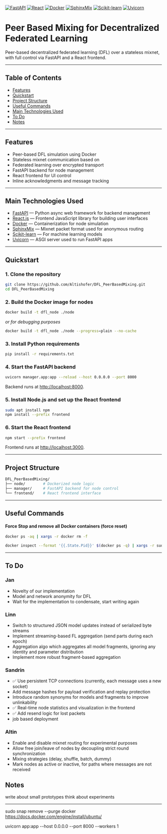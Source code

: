 [![FastAPI](https://img.shields.io/badge/FastAPI-005571?logo=fastapi&logoColor=white)](https://fastapi.tiangolo.com/)
[![React](https://img.shields.io/badge/React-20232A?logo=react&logoColor=61DAFB)](https://react.dev/)
[![Docker](https://img.shields.io/badge/Docker-2496ED?logo=docker&logoColor=white)](https://www.docker.com/)
[![SphinxMix](https://img.shields.io/badge/SphinxMix-6E4C1E?logo=tor&logoColor=white)](https://github.com/Katzenpost/sphinxmix)
[![Scikit-learn](https://img.shields.io/badge/Scikit--Learn-F7931E?logo=scikit-learn&logoColor=white)](https://scikit-learn.org/)
[![Uvicorn](https://img.shields.io/badge/Uvicorn-0A0A0A?logo=python&logoColor=white)](https://www.uvicorn.org/)


# Peer Based Mixing for Decentralized Federated Learning

Peer-based decentralized federated learning (DFL) over a stateless mixnet, with full control via FastAPI and a React frontend.

---

## Table of Contents

- [Features](#features)
- [Quickstart](#quickstart)
- [Project Structure](#project-structure)
- [Useful Commands](#useful-commands)
- [Main Technologies Used](#main-technologies-used)
- [To Do](#to-do)
- [Notes](#notes)

---

## Features

- Peer-based DFL simulation using Docker
- Stateless mixnet communication based on
- Federated learning over encrypted transport
- FastAPI backend for node management 
- React frontend for UI control
- Inline acknowledgments and message tracking

---

## Main Technologies Used

- [FastAPI](https://fastapi.tiangolo.com/) — Python async web framework for backend management
- [React.js](https://react.dev/) — Frontend JavaScript library for building user interfaces
- [Docker](https://www.docker.com/) — Containerization for node simulation
- [SphinxMix](https://sphinxmix.readthedocs.io/en/latest/) — Mixnet packet format used for anonymous routing
- [Scikit-learn](https://scikit-learn.org/) — For machine learning models
- [Uvicorn](https://www.uvicorn.org/) — ASGI server used to run FastAPI apps

---

## Quickstart

### 1. Clone the repository

```bash
git clone https://github.com/Altishofer/DFL_PeerBasedMixing.git
cd DFL_PeerBasedMixing
```

### 2. Build the Docker image for nodes

```bash
docker build -t dfl_node ./node
```

*or for debugging purposes*

```bash
docker build -t dfl_node ./node --progress=plain --no-cache
```

### 3. Install Python requirements

```bash
pip install -r requirements.txt
```

### 4. Start the FastAPI backend

```bash
uvicorn manager.app:app --reload --host 0.0.0.0 --port 8000
```

Backend runs at [http://localhost:8000](http://localhost:8000).

### 5. Install Node.js and set up the React frontend

```bash
sudo apt install npm
npm install --prefix frontend
```

### 6. Start the React frontend

```bash
npm start --prefix frontend
```

Frontend runs at [http://localhost:3000](http://localhost:3000).

---

## Project Structure

```bash
DFL_PeerBasedMixing/
├── node/        # Dockerized node logic
├── manager/     # FastAPI backend for node control
└── frontend/    # React frontend interface
```

---

## Useful Commands

#### Force Stop and remove all Docker containers (force reset)

```bash
docker ps -aq | xargs -r docker rm -f
```

```bash
docker inspect --format '{{.State.Pid}}' $(docker ps -q) | xargs -r sudo kill -9
```


---

## To Do

### Jan
- Novelty of our implementation
- Model and network anonymity for DFL
- Wait for the implementation to condensate, start writing again

### Linn
- Switch to structured JSON model updates instead of serialized byte streams
- Implement streaming-based FL aggregation (send parts during each epoch)
- Aggregation algo which aggregates all model fragments, ignoring any identity and parameter distribution
- Implement more robust fragment-based aggregation

### Sandrin
- ✅ Use persistent TCP connections (currently, each message uses a new socket)
- Add message hashes for payload verification and replay protection
- Introduce random synonyms for models and fragments to improve unlinkability
- ✅ Real-time node statistics and visualization in the frontend
- ✅ Add resend logic for lost packets
- job based deployment


### Altin
- Enable and disable mixnet routing for experimental purposes
- Allow free join/leave of nodes by decoupling strict round synchronization
- Mixing strategies (delay, shuffle, batch, dummy)
- Mark nodes as active or inactive, for paths where messages are not received


## Notes
write about small prototypes
think about experiments



---

sudo snap remove --purge docker
https://docs.docker.com/engine/install/ubuntu/

uvicorn app:app  --host 0.0.0.0 --port 8000 --workers 1
